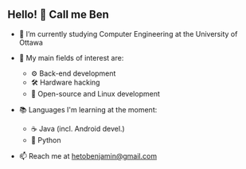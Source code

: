 ## Hello! 👋 Call me Ben
- 🏫 I’m currently studying Computer Engineering at the University of Ottawa
- 🔎 My main fields of interest are:
  
  - ⚙️ Back-end development
  - 🛠️ Hardware hacking
  - 🐧 Open-source and Linux development
  
- 📚 Languages I'm learning at the moment:
  - ☕ Java (incl. Android devel.)
  - 🐍 Python

- 📫 Reach me at hetobenjamin@gmail.com
